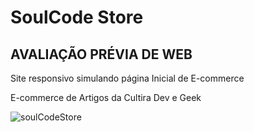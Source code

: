 <h1>SoulCode Store</h1>
<h2>AVALIAÇÃO PRÉVIA DE WEB</h2>

<span>Site responsivo simulando página Inicial de E-commerce</span> 
<p>E-commerce de Artigos da Cultira Dev e Geek</p>

![soulCodeStore](https://user-images.githubusercontent.com/48969085/220470328-ba9b4116-2a33-4a73-9717-f93621e71c4f.png)
